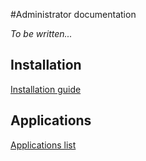 #Administrator documentation

*To be written...*

## Installation

[Installation guide](/install)

## Applications

[Applications list](/apps)